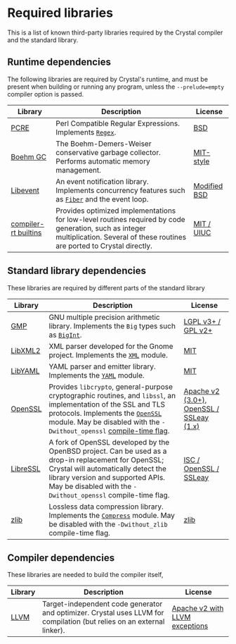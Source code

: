 # Required libraries

This is a list of known third-party libraries required by the Crystal compiler and the standard library.

## Runtime dependencies

The following libraries are required by Crystal's runtime, and must be present when building or running any program, unless the `--prelude=empty` compiler option is passed.

| Library | Description | License |
|---------|-------------|---------|
| [PCRE][libpcre] | Perl Compatible Regular Expressions. Implements [`Regex`](https://crystal-lang.org/api/Regex.html). | [BSD](http://www.pcre.org/licence.txt)
| [Boehm GC][libgc] | The Boehm-Demers-Weiser conservative garbage collector. Performs automatic memory management. | [MIT-style](https://github.com/ivmai/bdwgc/blob/master/LICENSE)
| [Libevent][libevent] | An event notification library. Implements concurrency features such as [`Fiber`](https://crystal-lang.org/api/Fiber.html) and the event loop. | [Modified BSD](https://github.com/libevent/libevent/blob/master/LICENSE)
| [compiler-rt builtins][compiler-rt] | Provides optimized implementations for low-level routines required by code generation, such as integer multiplication. Several of these routines are ported to Crystal directly. | [MIT / UIUC][compiler-rt]

## Standard library dependencies

These libraries are required by different parts of the standard library

| Library | Description | License |
|---------|-------------|---------|
| [GMP][libgmp] | GNU multiple precision arithmetic library. Implements the `Big` types such as [`BigInt`](https://crystal-lang.org/api/BigInt.html). | [LGPL v3+ / GPL v2+](https://gmplib.org/manual/Copying)
| [LibXML2][libxml2] | XML parser developed for the Gnome project. Implements the [`XML`](https://crystal-lang.org/api/XML.html) module. | [MIT](https://gitlab.gnome.org/GNOME/libxml2/-/blob/master/Copyright)
| [LibYAML][libyaml] | YAML parser and emitter library. Implements the [`YAML`](https://crystal-lang.org/api/YAML.html) module. | [MIT](https://github.com/yaml/libyaml/blob/master/License)
| [OpenSSL][openssl] | Provides `libcrypto`, general-purpose cryptographic routines, and `libssl`, an implementation of the SSL and TLS protocols. Implements the [`OpenSSL`](https://crystal-lang.org/api/OpenSSL.html) module. May be disabled with the `-Dwithout_openssl` [compile-time flag](syntax_and_semantics/compile_time_flags.md#compiler-features). | [Apache v2 (3.0+), OpenSSL / SSLeay (1.x)](https://www.openssl.org/source/license.html)
| [LibreSSL][libressl] | A fork of OpenSSL developed by the OpenBSD project. Can be used as a drop-in replacement for OpenSSL; Crystal will automatically detect the library version and supported APIs. May be disabled with the `-Dwithout_openssl` compile-time flag. | [ISC / OpenSSL / SSLeay](https://github.com/libressl-portable/openbsd/blob/master/src/lib/libssl/LICENSE)
| [zlib][zlib] | Lossless data compression library. Implements the [`Compress`](https://crystal-lang.org/api/Compress.html) module. May be disabled with the `-Dwithout_zlib` compile-time flag. | [zlib](http://zlib.net/zlib_license.html)

## Compiler dependencies

These libraries are needed to build the compiler itself, 

| Library | Description | License |
|---------|-------------|---------|
| [LLVM][libllvm] | Target-independent code generator and optimizer. Crystal uses LLVM for compilation (but relies on an external linker). | [Apache v2 with LLVM exceptions](https://llvm.org/docs/DeveloperPolicy.html#new-llvm-project-license-framework)

[libpcre]: http://www.pcre.org/
[libgc]: https://github.com/ivmai/bdwgc
[libevent]: https://libevent.org/
[libgmp]: https://gmplib.org/
[libxml2]: http://xmlsoft.org/
[libyaml]: https://pyyaml.org/wiki/LibYAML
[zlib]: http://zlib.net/
[openssl]: https://www.openssl.org/
[libressl]: https://www.libressl.org/
[libllvm]: https://llvm.org/
[compiler-rt]: https://compiler-rt.llvm.org/
